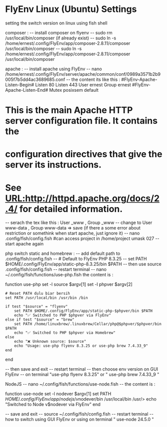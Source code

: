 # FlyEnv Linux (Ubuntu) Settings
setting the switch version on linux using fish shell


composer :
-- install composer on flyenv
-- sudo rm /usr/local/bin/composer (if already exist)
-- sudo ln -s /home/ernest/.config/FlyEnv/app/composer-2.8.11/composer /usr/local/bin/composer
-- sudo ln -s /home/ernest/.config/FlyEnv/app/composer-2.8.11/composer /usr/local/bin/composer

apache : 
-- install apache using FlyEnv
-- nano /home/ernest/.config/FlyEnv/server/apache/common/conf/0989a3571b2b9005f7b5dd4ac3689685.conf 
-- the content its like this :
#FlyEnv-Apache-Listen-Begin#
Listen 80
Listen 443
User ernest
Group ernest
#FlyEnv-Apache-Listen-End#
Mutex posixsem default
#
# This is the main Apache HTTP server configuration file.  It contains the
# configuration directives that give the server its instructions.
# See <URL:http://httpd.apache.org/docs/2.4/> for detailed information.

-- serach the tex like this : User _www , Group _www
-- change to User www-data , Group www-data => save (if there a some error about restriction or somethink when start apache, just ignore it)
-- nano .config/fish/config.fish
#can access project in /home/project
umask 027
-- start apache again

php switch static and homebrew :
-- add default path to .config/fish/config.fish
-- # Default to FlyEnv PHP 8.3.25
-- set PATH $HOME/.config/FlyEnv/app/static-php-8.3.25/bin $PATH
-- then use source .config/fish/config.fish
-- restart terminal
-- nano ~/.config/fish/functions/use-php.fish
the content is :

function use-php
    set -l source $argv[1]
    set -l phpver $argv[2]

    # Reset PATH dulu biar bersih
    set PATH /usr/local/bin /usr/bin /bin

    if test "$source" = "flyenv"
        set PATH $HOME/.config/FlyEnv/app/static-php-$phpver/bin $PATH
        echo "✅ Switched to PHP $phpver via FlyEnv"
    else if test "$source" = "brew"
        set PATH /home/linuxbrew/.linuxbrew/Cellar/php@$phpver/$phpver/bin $PATH
        echo "✅ Switched to PHP $phpver via Homebrew"
    else
        echo "❌ Unknown source: $source"
        echo "Usage: use-php flyenv 8.3.25 or use-php brew 7.4.33_9"
    end
end

-- then save and exit 
-- restart terminal
-- then choose env version on GUI FlyEnv
-- on  terminal "use-php flyenv 8.3.25" or " use-php brew 7.4.33_9 "

NodeJS
-- nano ~/.config/fish/functions/use-node.fish
-- the content is :

function use-node
    set -l nodever $argv[1]
    set PATH $HOME/.config/FlyEnv/app/nodejs/v$nodever/bin /usr/local/bin /usr/>
    echo "Switched to Node v$nodever via FlyEnv"
end

-- save and exit
-- source ~/.config/fish/config.fish 
-- restart terminal
-- how to switch using GUI FlyEnv or  using on terminal " use-node 24.5.0 "






